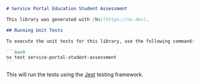 ````markdown
# Service Portal Education Student Assessment

This library was generated with [Nx](https://nx.dev).

## Running Unit Tests

To execute the unit tests for this library, use the following command:

```bash
nx test service-portal-student-assessment
```
````

This will run the tests using the [Jest](https://jestjs.io) testing framework.

```

```
